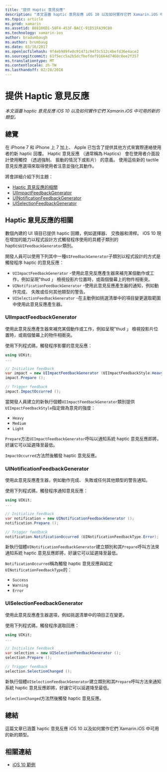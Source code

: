 ```yaml
---
title: "提供 Haptic 意見反應"
description: "本文涵蓋 haptic 意見反應 iOS 10 以及如何實作它們 Xamarin.iOS 中可用的新的類型。"
ms.topic: article
ms.prod: xamarin
ms.assetid: 888106D1-58F4-453F-BACC-91D51FA39C80
ms.technology: xamarin-ios
author: bradumbaugh
ms.author: brumbaug
ms.date: 03/16/2017
ms.openlocfilehash: 9f4eb989fe0c91471c9473c512c4befd36e4ace2
ms.sourcegitcommit: 61f5ecc5a2b5dcfbefdef91664d7460c0ee2f357
ms.translationtype: MT
ms.contentlocale: zh-TW
ms.lasthandoff: 02/28/2018
---
```

# <a name="providing-haptic-feedback"></a>提供 Haptic 意見反應

_本文涵蓋 haptic 意見反應 iOS 10 以及如何實作它們 Xamarin.iOS 中可用的新的類型。_

<a name="Overview" />

## <a name="overview"></a>總覽

在 iPhone 7 和 iPhone 上 7 加上、 Apple 已包含了提供其他方式來實際連絡使用者的新 haptic 回覆。 Haptic 意見反應 （通常稱為 Haptics） 會在使用者介面設計使用觸控 （透過強制、 振動的情況下或影片） 的意義。 使用這些新的 tactile 意見反應選項來取得使用者注意並強化其動作。

將會詳細介紹下列主題：

- [Haptic 意見反應的相關](#About-Haptic-Feedback)
- [UIImpactFeedbackGenerator](#UIImpactFeedbackGenerator)
- [UINotificationFeedbackGenerator](#UINotificationFeedbackGenerator)
- [UISelectionFeedbackGenerator](#UISelectionFeedbackGenerator)

<a name="About-Haptic-Feedback" />

## <a name="about-haptic-feedback"></a>Haptic 意見反應的相關

數個內建的 UI 項目已提供 haptic 回饋，例如選擇器、 交換器和滑桿。 iOS 10 現在增加的能力以程式設計方式觸發程序使用的具體子類別的 haptics`UIFeedbackGenerator`類別。

開發人員可以使用下列其中一種`UIFeedbackGenerator`子類別以程式設計的方式是觸發程序 haptic 的意見反應：

- `UIImpactFeedbackGenerator` -使用此意見反應產生器來補充某個動作或工作，例如呈現"thud 」 檢視投影片位置時，或兩個螢幕上的物件相衝突。
- `UINotificationFeedbackGenerator` -使用此意見反應產生器的通知，例如動作完成、 失敗或任何其他類型的警告。
- `UISelectionFeedbackGenerator` -在主動例如挑選清單中的項目變更選取範圍中使用此意見反應產生器。

<a name="UIImpactFeedbackGenerator" />

### <a name="uiimpactfeedbackgenerator"></a>UIImpactFeedbackGenerator

使用此意見反應產生器來補充某個動作或工作，例如呈現"thud 」 檢視投影片位置時，或兩個螢幕上的物件相衝突。

使用下列程式碼，觸發程序影響的意見反應：

```csharp
using UIKit;
...

// Initialize feedback
var impact = new UIImpactFeedbackGenerator (UIImpactFeedbackStyle.Heavy);
impact.Prepare ();

// Trigger feedback
impact.ImpactOccurred ();
```

當開發人員建立的新執行個體`UIImpactFeedbackGenerator`類別提供`UIImpactFeedbackStyle`指定做為意見的強度：

- `Heavy`
- `Medium`
- `Light`

`Prepare`方法`UIImpactFeedbackGenerator`呼叫以通知系統 haptic 意見反應即將，好讓它可以延遲降至最低。

`ImpactOccurred`方法然後觸發 haptic 意見反應。

<a name="UINotificationFeedbackGenerator" />

### <a name="uinotificationfeedbackgenerator"></a>UINotificationFeedbackGenerator

使用此意見反應產生器，例如動作完成、 失敗或任何其他類型的警告通知。

使用下列程式碼，觸發程序通知意見反應：

```csharp
using UIKit;
...

// Initialize feedback
var notification = new UINotificationFeedbackGenerator ();
notification.Prepare ();

// Trigger feedback
notification.NotificationOccurred (UINotificationFeedbackType.Error);
```

新執行個體`UINotificationFeedbackGenerator`建立類別和其`Prepare`呼叫方法來通知系統 haptic 意見反應即將，好讓它可以延遲降至最低。

`NotificationOccurred`稱為觸發 haptic 意見反應與給定`UINotificationFeedbackType`的：

- `Success`
- `Warning`
- `Error`

<a name="UISelectionFeedbackGenerator" />

### <a name="uiselectionfeedbackgenerator"></a>UISelectionFeedbackGenerator

使用此意見反應產生器選項，例如挑選清單中的項目正在變更。

使用下列程式碼，觸發程序選取回應：

```csharp
using UIKit;
...

// Initialize feedback
var selection = new UISelectionFeedbackGenerator ();
selection.Prepare ();

// Trigger feedback
selection.SelectionChanged ();
```

新執行個體`UISelectionFeedbackGenerator`建立類別和其`Prepare`呼叫方法來通知系統 haptic 意見反應即將，好讓它可以延遲降至最低。

`SelectionChanged`方法然後觸發 haptic 意見反應。

## <a name="summary"></a>總結

這篇文章已涵蓋 haptic 意見反應 iOS 10 以及如何實作它們 Xamarin.iOS 中可用的新的類型。

## <a name="related-links"></a>相關連結

- [iOS 10 範例](https://developer.xamarin.com/samples/ios/iOS10/)
